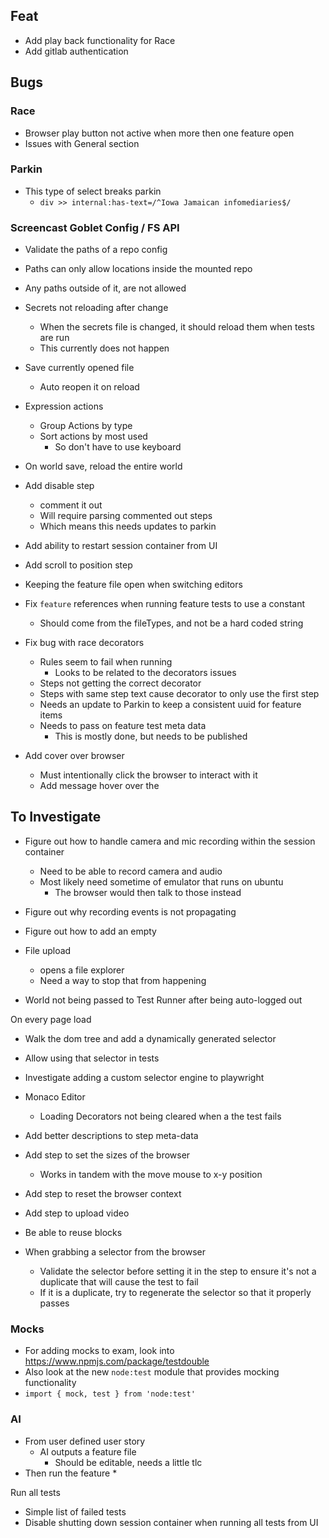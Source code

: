 ## Feat
* Add play back functionality for Race
* Add gitlab authentication

## Bugs

### Race
* Browser play button not active when more then one feature open
* Issues with General section


### Parkin
* This type of select breaks parkin 
  * `div >> internal:has-text=/^Iowa Jamaican infomediaries$/`

### Screencast Goblet Config / FS API
* Validate the paths of a repo config
* Paths can only allow locations inside the mounted repo
* Any paths outside of it, are not allowed

* Secrets not reloading after change
  * When the secrets file is changed, it should reload them when tests are run
  * This currently does not happen

* Save currently opened file
  * Auto reopen it on reload

* Expression actions
  * Group Actions by type
  * Sort actions by most used
    * So don't have to use keyboard


* On world save, reload the entire world


* Add disable step
  * comment it out
  * Will require parsing commented out steps
  * Which means this needs updates to parkin


* Add ability to restart session container from UI
* Add scroll to position step

* Keeping the feature file open when switching editors


* Fix `feature` references when running feature tests to use a constant
  * Should come from the fileTypes, and not be a hard coded string


* Fix bug with race decorators
  * Rules seem to fail when running
    * Looks to be related to the decorators issues
  * Steps not getting the correct decorator
  * Steps with same step text cause decorator to only use the first step
  * Needs an update to Parkin to keep a consistent uuid for feature items
  * Needs to pass on feature test meta data
    * This is mostly done, but needs to be published

* Add cover over browser
  * Must intentionally click the browser to interact with it
  * Add message hover over the 


## To Investigate
* Figure out how to handle camera and mic recording within the session container
  * Need to be able to record camera and audio
  * Most likely need sometime of emulator that runs on ubuntu
    * The browser would then talk to those instead

* Figure out why recording events is not propagating
* Figure out how to add an empty 
* File upload
  * opens a file explorer
  * Need a way to stop that from happening


* World not being passed to Test Runner after being auto-logged out

On every page load
* Walk the dom tree and add a dynamically generated selector
* Allow using that selector in tests
* Investigate adding a custom selector engine to playwright


* Monaco Editor
  * Loading Decorators not being cleared when a the test fails


* Add better descriptions to step meta-data
* Add step to set the sizes of the browser
  * Works in tandem with the move mouse to x-y position
* Add step to reset the browser context
* Add step to upload video
* Be able to reuse blocks

* When grabbing a selector from the browser
  * Validate the selector before setting it in the step to ensure it's not a duplicate that will cause the test to fail
  * If it is a duplicate, try to regenerate the selector so that it properly passes


### Mocks
  * For adding mocks to exam, look into https://www.npmjs.com/package/testdouble
  * Also look at the new `node:test` module that provides mocking functionality 
  * `import { mock, test } from 'node:test'`



### AI
* From user defined user story
  * AI outputs a feature file 
    * Should be editable, needs a little tlc
* Then run the feature
  * 



Run all tests
* Simple list of failed tests
* Disable shutting down session container when running all tests from UI

